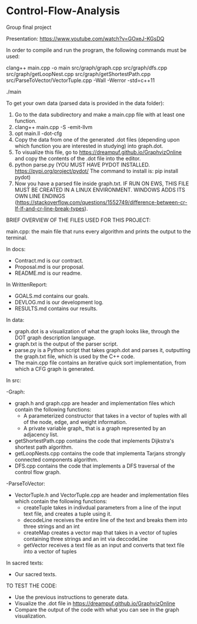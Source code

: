 # Control-Flow-Analysis
Group final project

Presentation: https://www.youtube.com/watch?v=GOxeJ-KGsDQ

In order to compile and run the program, the following commands must be used:

clang++ main.cpp -o main src/graph/graph.cpp src/graph/dfs.cpp src/graph/getLoopNest.cpp src/graph/getShortestPath.cpp src/ParseToVector/VectorTuple.cpp -Wall -Werror -std=c++11

./main

To get your own data (parsed data is provided in the data folder):
1. Go to the data subdirectory and make a main.cpp file with at least one function.
2. clang++ main.cpp -S -emit-llvm
3. opt main.ll -dot-cfg
4. Copy the data from one of the generated .dot files (depending upon which function you are interested in studying) into graph.dot.
5. To visualize this file, go to https://dreampuf.github.io/GraphvizOnline and copy the contents of the .dot file into the editor.
6. python parse.py (YOU MUST HAVE PYDOT INSTALLED. https://pypi.org/project/pydot/ The command to install is: pip install pydot)
7. Now you have a parsed file inside graph.txt. IF RUN ON EWS, THIS FILE MUST BE CREATED IN A LINUX ENVIRONMENT. WINDOWS ADDS ITS OWN LINE ENDINGS
(https://stackoverflow.com/questions/1552749/difference-between-cr-lf-lf-and-cr-line-break-types). 

BRIEF OVERVIEW OF THE FILES USED FOR THIS PROJECT:

main.cpp: the main file that runs every algorithm and prints the output to the terminal.

In docs:
* Contract.md is our contract.
* Proposal.md is our proposal.
* README.md is our readme.

In WrittenReport:
* GOALS.md contains our goals.
* DEVLOG.md is our development log.
* RESULTS.md contains our results.

In data:
* graph.dot is a visualization of what the graph looks like, through the DOT graph description language.
* graph.txt is the output of the parser script.
* parse.py is a Python script that takes graph.dot and parses it, outputting the graph.txt file, which is used by the C++ code.
* The main.cpp file contains an iterative quick sort implementation, from which a CFG graph is generated.

In src:

-Graph:
* graph.h and graph.cpp are header and implementation files which contain the following functions:
    * A parameterized constructor that takes in a vector of tuples with all of the node, edge, and weight information.
    * A private variable graph_ that is a graph represented by an adjacency list.
 * getShortestPath.cpp contains the code that implements Dijkstra's shortest path algorithm.
 * getLoopNests.cpp contains the code that implementa Tarjans strongly connected components algorithm.
 * DFS.cpp contains the code that implements a DFS traversal of the control flow graph.

-ParseToVector:
 * VectorTuple.h and VectorTuple.cpp are header and implementation files which contain the following functions:
    * createTuple takes in indivdual parameters from a line of the input text file, and creates a tuple using it.
    * decodeLine receives the entire line of the text and breaks them into three strings and an int
    * createMap creates a vector map that takes in a vector of tuples containing three strings and an int via deccodeLine
    * getVector receives a text file as an input and converts that text file into a vector of tuples

In sacred texts:
* Our sacred texts.

TO TEST THE CODE:
* Use the previous instructions to generate data.
* Visualize the .dot file in https://dreampuf.github.io/GraphvizOnline
* Compare the output of the code with what you can see in the graph visualization.  
